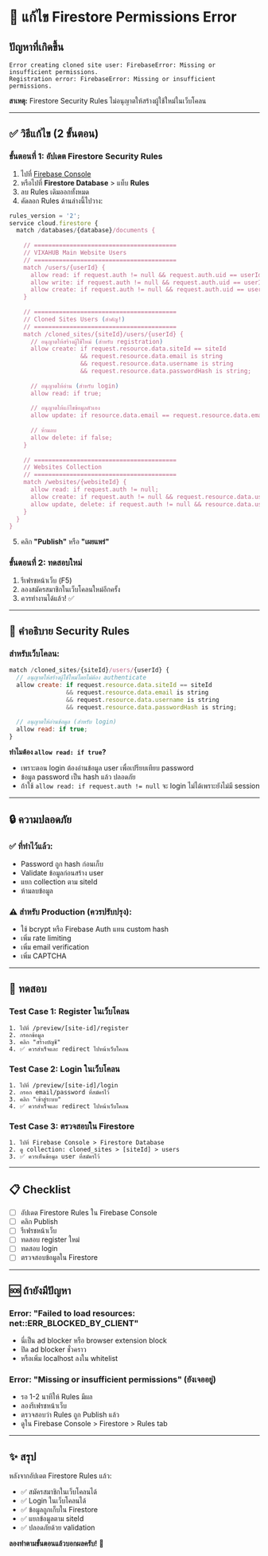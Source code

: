 # 🔧 แก้ไข Firestore Permissions Error

## ปัญหาที่เกิดขึ้น

```
Error creating cloned site user: FirebaseError: Missing or insufficient permissions.
Registration error: FirebaseError: Missing or insufficient permissions.
```

**สาเหตุ:** Firestore Security Rules ไม่อนุญาตให้สร้างผู้ใช้ใหม่ในเว็บโคลน

---

## ✅ วิธีแก้ไข (2 ขั้นตอน)

### ขั้นตอนที่ 1: อัปเดต Firestore Security Rules

1. ไปที่ [Firebase Console](https://console.firebase.google.com/project/vixahub/firestore/rules)
2. หรือไปที่ **Firestore Database** > แท็บ **Rules**
3. ลบ Rules เดิมออกทั้งหมด
4. คัดลอก Rules ด้านล่างนี้ไปวาง:

```javascript
rules_version = '2';
service cloud.firestore {
  match /databases/{database}/documents {
    
    // ========================================
    // VIXAHUB Main Website Users
    // ========================================
    match /users/{userId} {
      allow read: if request.auth != null && request.auth.uid == userId;
      allow write: if request.auth != null && request.auth.uid == userId;
      allow create: if request.auth != null && request.auth.uid == userId;
    }
    
    // ========================================
    // Cloned Sites Users (สำคัญ!)
    // ========================================
    match /cloned_sites/{siteId}/users/{userId} {
      // อนุญาตให้สร้างผู้ใช้ใหม่ (สำหรับ registration)
      allow create: if request.resource.data.siteId == siteId
                    && request.resource.data.email is string
                    && request.resource.data.username is string
                    && request.resource.data.passwordHash is string;
      
      // อนุญาตให้อ่าน (สำหรับ login)
      allow read: if true;
      
      // อนุญาตให้แก้ไขข้อมูลตัวเอง
      allow update: if resource.data.email == request.resource.data.email;
      
      // ห้ามลบ
      allow delete: if false;
    }
    
    // ========================================
    // Websites Collection
    // ========================================
    match /websites/{websiteId} {
      allow read: if request.auth != null;
      allow create: if request.auth != null && request.resource.data.userId == request.auth.uid;
      allow update, delete: if request.auth != null && resource.data.userId == request.auth.uid;
    }
  }
}
```

5. คลิก **"Publish"** หรือ **"เผยแพร่"**

### ขั้นตอนที่ 2: ทดสอบใหม่

1. รีเฟรชหน้าเว็บ (F5)
2. ลองสมัครสมาชิกในเว็บโคลนใหม่อีกครั้ง
3. ควรทำงานได้แล้ว! ✅

---

## 📖 คำอธิบาย Security Rules

### สำหรับเว็บโคลน:
```javascript
match /cloned_sites/{siteId}/users/{userId} {
  // อนุญาตให้สร้างผู้ใช้ใหม่โดยไม่ต้อง authenticate
  allow create: if request.resource.data.siteId == siteId
                && request.resource.data.email is string
                && request.resource.data.username is string
                && request.resource.data.passwordHash is string;
  
  // อนุญาตให้อ่านข้อมูล (สำหรับ login)
  allow read: if true;
}
```

**ทำไมต้อง `allow read: if true`?**
- เพราะตอน login ต้องอ่านข้อมูล user เพื่อเปรียบเทียบ password
- ข้อมูล password เป็น hash แล้ว ปลอดภัย
- ถ้าใช้ `allow read: if request.auth != null` จะ login ไม่ได้เพราะยังไม่มี session

---

## 🔒 ความปลอดภัย

### ✅ ที่ทำไว้แล้ว:
- Password ถูก hash ก่อนเก็บ
- Validate ข้อมูลก่อนสร้าง user
- แยก collection ตาม siteId
- ห้ามลบข้อมูล

### ⚠️ สำหรับ Production (ควรปรับปรุง):
- ใช้ bcrypt หรือ Firebase Auth แทน custom hash
- เพิ่ม rate limiting
- เพิ่ม email verification
- เพิ่ม CAPTCHA

---

## 🧪 ทดสอบ

### Test Case 1: Register ในเว็บโคลน
```
1. ไปที่ /preview/[site-id]/register
2. กรอกข้อมูล
3. คลิก "สร้างบัญชี"
4. ✅ ควรสำเร็จและ redirect ไปหน้าเว็บโคลน
```

### Test Case 2: Login ในเว็บโคลน
```
1. ไปที่ /preview/[site-id]/login
2. กรอก email/password ที่สมัครไว้
3. คลิก "เข้าสู่ระบบ"
4. ✅ ควรสำเร็จและ redirect ไปหน้าเว็บโคลน
```

### Test Case 3: ตรวจสอบใน Firestore
```
1. ไปที่ Firebase Console > Firestore Database
2. ดู collection: cloned_sites > [siteId] > users
3. ✅ ควรเห็นข้อมูล user ที่สมัครไว้
```

---

## 📋 Checklist

- [ ] อัปเดต Firestore Rules ใน Firebase Console
- [ ] คลิก Publish
- [ ] รีเฟรชหน้าเว็บ
- [ ] ทดสอบ register ใหม่
- [ ] ทดสอบ login
- [ ] ตรวจสอบข้อมูลใน Firestore

---

## 🆘 ถ้ายังมีปัญหา

### Error: "Failed to load resources: net::ERR_BLOCKED_BY_CLIENT"
- นี่เป็น ad blocker หรือ browser extension block
- ปิด ad blocker ชั่วคราว
- หรือเพิ่ม localhost ลงใน whitelist

### Error: "Missing or insufficient permissions" (ยังเจออยู่)
- รอ 1-2 นาทีให้ Rules มีผล
- ลองรีเฟรชหน้าเว็บ
- ตรวจสอบว่า Rules ถูก Publish แล้ว
- ดูใน Firebase Console > Firestore > Rules tab

---

## ✨ สรุป

หลังจากอัปเดต Firestore Rules แล้ว:
- ✅ สมัครสมาชิกในเว็บโคลนได้
- ✅ Login ในเว็บโคลนได้
- ✅ ข้อมูลถูกเก็บใน Firestore
- ✅ แยกข้อมูลตาม siteId
- ✅ ปลอดภัยด้วย validation

**ลองทำตามขั้นตอนแล้วบอกผลครับ!** 🚀





















